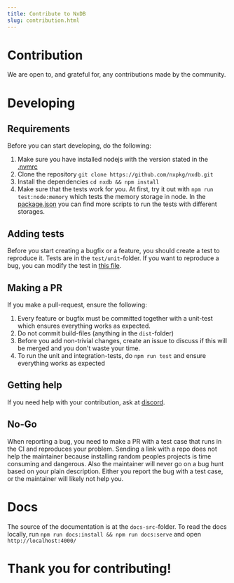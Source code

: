 ```yaml
---
title: Contribute to NxDB
slug: contribution.html
---
```




# Contribution

We are open to, and grateful for, any contributions made by the community.

# Developing

## Requirements

Before you can start developing, do the following:

1. Make sure you have installed nodejs with the version stated in the [.nvmrc](https://github.com/nxpkg/nxdb/blob/master/.nvmrc)
2. Clone the repository `git clone https://github.com/nxpkg/nxdb.git`
3. Install the dependencies `cd nxdb && npm install`
4. Make sure that the tests work for you. At first, try it out with `npm run test:node:memory` which tests the memory storage in node. In the [package.json](https://github.com/nxpkg/nxdb/blob/master/package.json) you can find more scripts to run the tests with different storages.

## Adding tests

Before you start creating a bugfix or a feature, you should create a test to reproduce it. Tests are in the `test/unit`-folder.
If you want to reproduce a bug, you can modify the test in [this file](https://github.com/nxpkg/nxdb/blob/master/test/unit/bug-report.test.ts).

## Making a PR

If you make a pull-request, ensure the following:

1. Every feature or bugfix must be committed together with a unit-test which ensures everything works as expected.
2. Do not commit build-files (anything in the `dist`-folder)
3. Before you add non-trivial changes, create an issue to discuss if this will be merged and you don't waste your time.
4. To run the unit and integration-tests, do `npm run test` and ensure everything works as expected

## Getting help

If you need help with your contribution, ask at [discord](https://nxdb.nxpkg.github.io/chat).

## No-Go

When reporting a bug, you need to make a PR with a test case that runs in the CI and reproduces your problem.
Sending a link with a repo does not help the maintainer because installing random peoples projects is time consuming and dangerous.
Also the maintainer will never go on a bug hunt based on your plain description. Either you report the bug with a test case, or the maintainer will likely not help you. 

# Docs

The source of the documentation is at the `docs-src`-folder.
To read the docs locally, run `npm run docs:install && npm run docs:serve` and open `http://localhost:4000/`




# Thank you for contributing!
